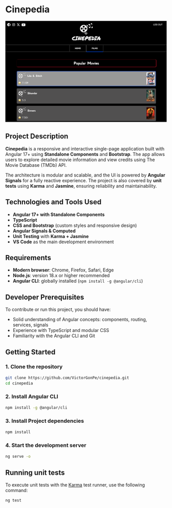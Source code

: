 # Cinepedia

![Preview](src/assets/img/cinepedia-preview.png "Cinepedia")

## Project Description

**Cinepedia** is a responsive and interactive single-page application built with Angular 17+ using **Standalone Components** and **Bootstrap**. The app allows users to explore detailed movie information and view credits using The Movie Database (TMDb) API.

The architecture is modular and scalable, and the UI is powered by **Angular Signals** for a fully reactive experience. The project is also covered by **unit tests** using **Karma** and **Jasmine**, ensuring reliability and maintainability.

## Technologies and Tools Used

- **Angular 17+ with Standalone Components**
- **TypeScript**
- **CSS and Bootstrap** (custom styles and responsive design)
- **Angular Signals & Computed**
- **Unit Testing** with **Karma + Jasmine**
- **VS Code** as the main development environment

## Requirements

- **Modern browser**: Chrome, Firefox, Safari, Edge
- **Node.js**: version 18.x or higher recommended
- **Angular CLI**: globally installed (`npm install -g @angular/cli`)

## Developer Prerequisites

To contribute or run this project, you should have:

- Solid understanding of Angular concepts: components, routing, services, signals
- Experience with TypeScript and modular CSS
- Familiarity with the Angular CLI and Git

## Getting Started

### 1. Clone the repository

```bash
git clone https://github.com/VictorGonPe/cinepedia.git
cd cinepedia
```

### 2. Install Angular CLI

```bash
npm install -g @angular/cli
```

### 3. Install Project dependencies

```bash
npm install
```

### 4. Start the development server

```bash
ng serve -o
```


## Running unit tests

To execute unit tests with the [Karma](https://karma-runner.github.io) test runner, use the following command:

```bash
ng test
```


